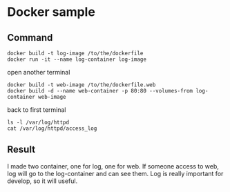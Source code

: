 # Docker sample

## Command  
```
docker build -t log-image /to/the/dockerfile
docker run -it --name log-container log-image
```
open another terminal
```
docker build -t web-image /to/the/dockerfile.web
docker build -d --name web-container -p 80:80 --volumes-from log-container web-image
```
back to first terminal
```
ls -l /var/log/httpd
cat /var/log/httpd/access_log
```

## Result  
I made two container, one for log, one for web. If someone access to web, log will go to the log-container and can see them. Log is really important for develop, so it will useful.
